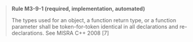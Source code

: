 > **Rule M3-9-1 (required, implementation, automated)**
>
> The types used for an object, a function return type, or a function parameter
> shall be token-for-token identical in all declarations and re-declarations.
> See MISRA C++ 2008 [7]
